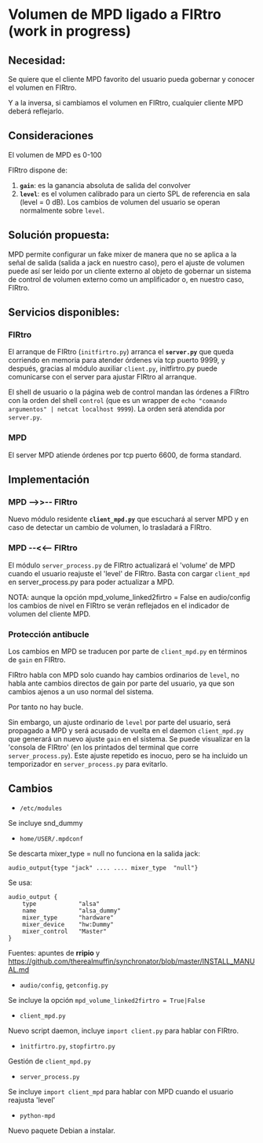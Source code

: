 # Volumen de MPD ligado a FIRtro (work in progress)

## Necesidad:

Se quiere que el cliente MPD favorito del usuario pueda gobernar y conocer el volumen en FIRtro. 

Y a la inversa, si cambiamos el volumen en FIRtro, cualquier cliente MPD deberá reflejarlo.

## Consideraciones

El volumen de MPD es 0-100 

FIRtro dispone de:
1. **`gain`**: es la ganancia absoluta de salida del convolver
2. **`level`**: es el volumen calibrado para un cierto SPL de referencia en sala (level = 0 dB). Los cambios de volumen del usuario se operan normalmente sobre `level`.

## Solución propuesta: 

MPD permite configurar un fake mixer de manera que no se aplica a la señal de salida (salida a jack en nuestro caso), pero el ajuste de volumen puede así ser leido por un cliente externo al objeto de gobernar un sistema de control de volumen externo como un amplificador o, en nuestro caso, FIRtro.

## Servicios disponibles:

### FIRtro

El arranque de FIRtro (`initfirtro.py`) arranca el **`server.py`** que queda corriendo en memoria para atender órdenes vía tcp puerto 9999, y después, gracias al módulo auxiliar `client.py`, initfirtro.py puede comunicarse con el server para ajustar FIRtro al arranque.

El shell de usuario o la página web de control mandan las órdenes a FIRtro con la orden del shell `control` (que es un wrapper de `echo "comando argumentos" | netcat localhost 9999`). La orden será atendida por `server.py`.

### MPD
El server MPD atiende órdenes por tcp puerto 6600, de forma standard.

## Implementación 

### MPD -->>-- FIRtro

Nuevo módulo residente **`client_mpd.py`** que escuchará al server MPD y en caso de detectar un cambio de volumen, lo trasladará a FIRtro.

### MPD --<<-- FIRtro

El módulo `server_process.py` de FIRtro actualizará el 'volume' de MPD cuando el usuario reajuste el 'level' de FIRtro. Basta con cargar `client_mpd` en server_process.py para poder actualizar a MPD.

NOTA: aunque la opción mpd_volume_linked2firtro = False en audio/config los cambios de nivel en FIRtro se verán reflejados en el indicador de volumen del cliente MPD.

### Protección antibucle

Los cambios en MPD se traducen por parte de `client_mpd.py` en términos de `gain` en FIRtro.

FIRtro habla con MPD solo cuando hay cambios ordinarios de `level`, no habla ante cambios directos de gain por parte del usuario, ya que son cambios ajenos a un uso normal del sistema.

Por tanto no hay bucle.

Sin embargo, un ajuste ordinario de `level` por parte del usuario, será propagado a MPD y será acusado de vuelta en el daemon `client_mpd.py` que generará un nuevo ajuste `gain` en el sistema. Se puede visualizar en la 'consola de FIRtro' (en los printados del terminal que corre `server_process.py`). Este ajuste repetido es inocuo, pero se ha incluido un temporizador en `server_process.py` para evitarlo.

## Cambios

- `/etc/modules`

Se incluye snd_dummy

- `home/USER/.mpdconf`

Se descarta mixer_type = null no funciona en la salida jack:

    audio_output{type "jack" .... .... mixer_type  "null"}

Se usa:

    audio_output {
        type            "alsa"
        name            "alsa_dummy"
        mixer_type      "hardware"
        mixer_device    "hw:Dummy"
        mixer_control   "Master"
    }

Fuentes: apuntes de **rripio** y https://github.com/therealmuffin/synchronator/blob/master/INSTALL_MANUAL.md

- `audio/config`, `getconfig.py` 

Se incluye la opción `mpd_volume_linked2firtro = True|False`

- `client_mpd.py`

Nuevo script daemon, incluye `import client.py` para hablar con FIRtro.

- `ìnitfirtro.py`, `stopfirtro.py`

Gestión de `client_mpd.py`

- `server_process.py`

Se incluye `import client_mpd` para hablar con MPD cuando el usuario reajusta 'level'

- `python-mpd`

Nuevo paquete Debian a instalar.



